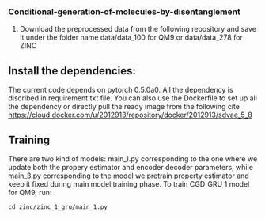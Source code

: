 ### Conditional-generation-of-molecules-by-disentanglement

1. Download the preprocessed data from the following repository and save it under the folder name data/data_100 for QM9 or data/data_278 for ZINC

## Install the dependencies:
The current code depends on pytorch 0.5.0a0. All the dependency is discribed in requirement.txt file. You can also use the Dockerfile to set up all the dependency or directly pull the ready image from the following cite https://cloud.docker.com/u/2012913/repository/docker/2012913/sdvae_5_8

## Training 

There are two kind of models: main_1.py corresponding to the one where we update both the propery estimator and encoder decoder parameters, while main_3.py corresponding to the model we pretrain property estimator and keep it fixed during main model training phase.
To train CGD_GRU_1 model for QM9, run:
```
cd zinc/zinc_1_gru/main_1.py
```
